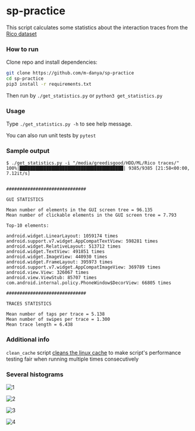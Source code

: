 # sp-practice

This script calculates some statistics about the interaction traces from the [Rico dataset](http://interactionmining.org/rico)

### How to run
Clone repo and install dependencies:
```bash
git clone https://github.com/m-danya/sp-practice
cd sp-practice
pip3 install -r requirements.txt
```
Then run by ```./get_statistics.py``` or ```python3 get_statistics.py```

### Usage

Type ```./get_statistics.py -h``` to see help message.

You can also run unit tests by `pytest`

### Sample output

```
$ ./get_statistics.py -i "/media/greedisgood/HDD/ML/Rico traces/"
100%|███████████████████████████████████████| 9385/9385 [21:58<00:00,  7.12it/s]


##############################

GUI STATISTICS

Mean number of elements in the GUI screen tree = 96.135
Mean number of clickable elements in the GUI screen tree = 7.793

Top-10 elements:

android.widget.LinearLayout: 1059174 times
android.support.v7.widget.AppCompatTextView: 598281 times
android.widget.RelativeLayout: 513712 times
android.widget.TextView: 491851 times
android.widget.ImageView: 440930 times
android.widget.FrameLayout: 395973 times
android.support.v7.widget.AppCompatImageView: 369789 times
android.view.View: 326067 times
android.view.ViewStub: 85707 times
com.android.internal.policy.PhoneWindow$DecorView: 66805 times

##############################

TRACES STATISTICS

Mean number of taps per trace = 5.138
Mean number of swipes per trace = 1.300
Mean trace length = 6.438

```

### Additional info
```clean_cache``` script [cleans the linux cache](https://unix.stackexchange.com/questions/87908/how-do-you-empty-the-buffers-and-cache-on-a-linux-system) to make script's performance testing fair when running multiple times consecutively

### Several histograms
![1](research/1.jpg?raw=true)

![2](research/2.jpg?raw=true)

![3](research/3.jpg?raw=true)

![4](research/4.jpg?raw=true)

